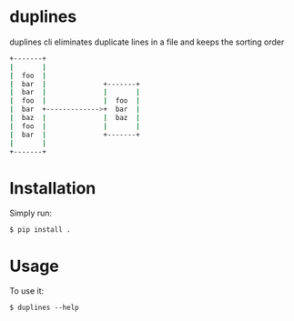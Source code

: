 # duplines

duplines cli eliminates duplicate lines in a file and keeps the sorting order

```bash
+-------+
|       |
|  foo  |
|  bar  |              +-------+
|  bar  |              |       |
|  foo  |              |  foo  |
|  bar  +------------->+  bar  |
|  baz  |              |  baz  |
|  foo  |              |       |
|  bar  |              +-------+
|       |
+-------+
```

# Installation

Simply run:

    $ pip install .


# Usage

To use it:

    $ duplines --help

